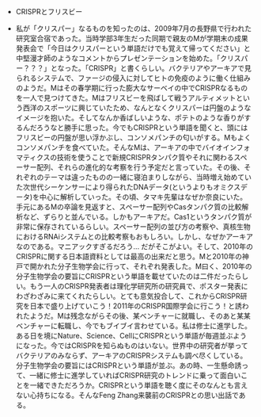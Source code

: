 

- CRISPRとフリスビー

- 私が「クリスパー」なるものを知ったのは、2009年7月の長野県で行われた研究室合宿であった。当時学部3年生だった同期で親友のMが学期末の成果発表会で「今日はクリスパーという単語だけでも覚えて帰ってください」と中堅漫才師のようなコメントからプレゼンテーションを始めた。「クリスパー？？？」となった。「CRISPR」と書くらしい。バクテリアやアーキアで見られるシステムで、ファージの侵入に対してヒトの免疫のように働く仕組みのようだ。Mはその春学期に行った膨大なサーベイの中でCRISPRなるものを一人で見つけてきた。Mはフリスビーを飛ばして戦うアルティメットという西洋のスポーツに興じていたため、なんとなくクリスパーは円盤のようなイメージを抱いた。そしてなんか香ばしいような、ポテトのような香りがするんだろうなと勝手に思った。今でもCRISPRという単語を聞くと、頭にはフリスビーの円盤が思い浮かぶし、コンソメパンチの匂いがする。Mもよくコンソメパンチを食べていた。そんなMは、アーキアの中でバイオインフォマティクスの技術を使うことで新規CRISPRタンパク質やそれに関わるスペーサー配列、それらの進化的な考察を行う予定だと言っていた。その後、それぞれのテーマは違ったものの一緒に寝泊まりしながら、当時増え始めていた次世代シーケンサーにより得られたDNAデータ(というよりもオミクスデータ)を中心に解析していった。その頃、タマキ先輩はなぜか奈良にいた。手元にあるMの卒論を見返すと、スペーサー配列やCasタンパク質の比較解析など、ずらりと並んでいる。しかもアーキアだ。Cas1というタンパク質が非常に保存されているらしい。スペーサー配列の並び方の考察や、真核生物におけるRNAiシステムとの比較考察もおもしろい。しかし、なぜかアーキアなのである。マニアックすぎるだろう... だがそこがよい。そして、2010年のCRISPRに関する日本語資料としては最高の出来だと思う。Mと2010年の神戸で開かれた分子生物学会に行って、それぞれ発表した。M曰く、2010年の分子生物学会の要旨にCRISPRという単語を載せていたのは二件だったらしい。もう一人のCRISPR発表者は理化学研究所の研究員で、ポスター発表にわざわざみに来てくれたらしい。とても意気投合して、これからCRISPR研究を日本で盛り上げていこう！2011年のCRISPR国際学会に行こう！と誘われたようだ。Mは残念ながらその後、某ベンチャーに就職し、そのあと某某ベンチャーに転職し、今でもブイブイ言わせている。私は修士に進学した。ある日を境にNature、Science、CellにCRISPRという単語が毎週並ぶようになった。今ではCRISPRを知らぬものはいない。世界中の研究者が挙ってバクテリアのみならず、アーキアのCRISPRシステムも調べ尽くしている。分子生物学会の要旨にはCRISPRという単語が並ぶ。あの時、一生懸命誘って、一緒に修士に進学していればCRISPR研究のトレンドに乗って面白いことを一緒できただろうか。CRISPRという単語を聴く度にそのなんとも言えない心持ちになる。そんなFeng Zhang来襲前のCRISPRとの思い出話である。
